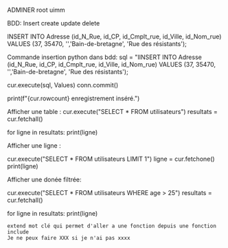 ADMINER 
root
uimm

BDD:
Insert
create
update
delete

INSERT INTO Adresse
(id_N_Rue, id_CP, id_Cmplt_rue, id_Ville, id_Nom_rue)
VALUES (37, 35470, '','Bain-de-bretagne', 'Rue des résistants');


Commande insertion python dans bdd:
sql = "IINSERT INTO Adresse
(id_N_Rue, id_CP, id_Cmplt_rue, id_Ville, id_Nom_rue)
VALUES (37, 35470, '','Bain-de-bretagne', 'Rue des résistants');


cur.execute(sql, Values)
conn.commit()

print(f"{cur.rowcount} enregistrement inséré.")

Afficher une table :
cur.execute("SELECT * FROM utilisateurs")
resultats = cur.fetchall()

for ligne in resultats:
    print(ligne)

Afficher une ligne :

cur.execute("SELECT * FROM utilisateurs LIMIT 1")
ligne = cur.fetchone()
print(ligne)

Afficher une donée filtrée:

cur.execute("SELECT * FROM utilisateurs WHERE age > 25")
resultats = cur.fetchall()

for ligne in resultats:
    print(ligne)



    extend mot clé qui permet d'aller a une fonction depuis une fonction
    include
    Je ne peux faire XXX si je n'ai pas xxxx